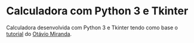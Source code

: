 # Calculadora com Python 3 e Tkinter
Calculadora desenvolvida com Python 3 e Tkinter tendo como base o [tutorial](https://www.youtube.com/watch?v=J_ThzcfytGk&t=3862s) do [Otávio Miranda](https://github.com/luizomf).

